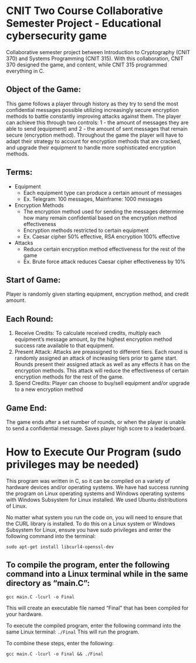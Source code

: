 # CNIT Two Course Collaborative Semester Project - Educational cybersecurity game
Collaborative semester project between Introduction to Cryptography (CNIT 370) and Systems Programming (CNIT 315). With this collaboration, CNIT 370 designed the game, and content, while CNIT 315 programmed everything in C.

## Object of the Game:
This game follows a player through history as they try to send the most confidential messages possible utilizing increasingly secure encryption methods to battle constantly improving attacks against them. The player can achieve this through two controls: 1 - the amount of messages they are able to send (equipment) and 2 - the amount of sent messages that remain secure (encryption method). Throughout the game the player will have to adapt their strategy to account for encryption methods that are cracked, and upgrade their equipment to handle more sophisticated encryption methods. 

## Terms:
- Equipment 
    - Each equipment type can produce a certain amount of messages 
    - Ex. Telegram: 100 messages, Mainframe: 1000 messages 
- Encryption Methods  
    - The encryption method used for sending the messages determine how many remain confidential based on the encryption method effectiveness 
    - Encryption methods restricted to certain equipment 
    - Ex. Caesar cipher 50% effective, RSA encryption 100% effective 
- Attacks  
    - Reduce certain encryption method effectiveness for the rest of the game 
    - Ex. Brute force attack reduces Caesar cipher effectiveness by 10% 

## Start of Game: 
Player is randomly given starting equipment, encryption method, and credit amount.

## Each Round: 
1. Receive Credits: To calculate received credits, multiply each equipment’s message amount, by the highest encryption method success rate available to that equipment. 
2. Present Attack: Attacks are preassigned to different tiers. Each round is randomly assigned an attack of increasing tiers prior to game start. Rounds present their assigned attack as well as any effects it has on the encryption methods. This attack will reduce the effectiveness of certain encryption methods for the rest of the game. 
3. Spend Credits: Player can choose to buy/sell equipment and/or upgrade to a new encryption method 

## Game End: 
The game ends after a set number of rounds, or when the player is unable to send a confidential message. Saves player high score to a leaderboard.

# How to Execute Our Program (sudo privileges may be needed)
This program was written in C, so it can be compiled on a variety of hardware devices and/or operating systems. We have had success running the program on Linux operating systems and Windows operating systems with Windows Subsystem for Linux installed. We used Ubuntu distributions of Linux.  

No matter what system you run the code on, you will need to ensure that the CURL library is installed. To do this on a Linux system or Windows Subsystem for Linux, ensure you have sudo privileges and enter the following command into the terminal: 

`sudo apt-get install libcurl4-openssl-dev `

 ## To compile the program, enter the following command into a Linux terminal while in the same directory as “main.C”: 

`gcc main.C -lcurl -o Final`

This will create an executable file named “Final” that has been compiled for your hardware. 

To execute the compiled program, enter the following command into the same Linux terminal: 
`./Final`
This will run the program.

To combine these steps, enter the following: 

`gcc main.C -lcurl -o Final && ./Final`

